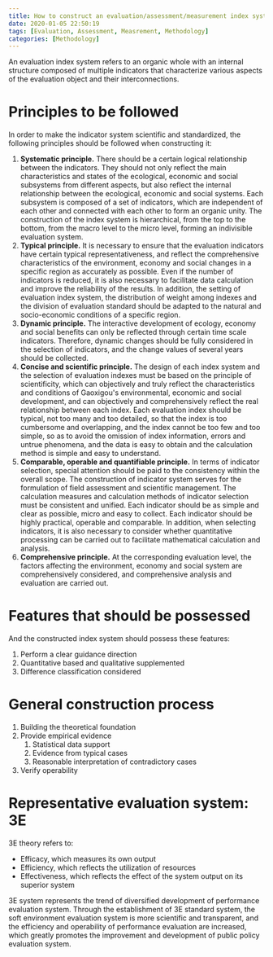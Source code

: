 ```yaml
---
title: How to construct an evaluation/assessment/measurement index system
date: 2020-01-05 22:50:19
tags: [Evaluation, Assessment, Measrement, Methodology]
categories: [Methodology]
---
```


An evaluation index system refers to an organic whole with an internal structure composed of multiple indicators that characterize various aspects of the evaluation object and their interconnections.

# Principles to be followed

In order to make the indicator system scientific and standardized, the following principles should be followed when constructing it:

1. **Systematic principle.** There should be a certain logical relationship between the indicators. They should not only reflect the main characteristics and states of the ecological, economic and social subsystems from different aspects, but also reflect the internal relationship between the ecological, economic and social systems. Each subsystem is composed of a set of indicators, which are independent of each other and connected with each other to form an organic unity. The construction of the index system is hierarchical, from the top to the bottom, from the macro level to the micro level, forming an indivisible evaluation system.
2. **Typical principle.** It is necessary to ensure that the evaluation indicators have certain typical representativeness, and reflect the comprehensive characteristics of the environment, economy and social changes in a specific region as accurately as possible. Even if the number of indicators is reduced, it is also necessary to facilitate data calculation and improve the reliability of the results. In addition, the setting of evaluation index system, the distribution of weight among indexes and the division of evaluation standard should be adapted to the natural and socio-economic conditions of a specific region.
3. **Dynamic principle.** The interactive development of ecology, economy and social benefits can only be reflected through certain time scale indicators. Therefore, dynamic changes should be fully considered in the selection of indicators, and the change values of several years should be collected.
4. **Concise and scientific principle.** The design of each index system and the selection of evaluation indexes must be based on the principle of scientificity, which can objectively and truly reflect the characteristics and conditions of Gaoxigou's environmental, economic and social development, and can objectively and comprehensively reflect the real relationship between each index. Each evaluation index should be typical, not too many and too detailed, so that the index is too cumbersome and overlapping, and the index cannot be too few and too simple, so as to avoid the omission of index information, errors and untrue phenomena, and the data is easy to obtain and the calculation method is simple and easy to understand.
5. **Comparable, operable and quantifiable principle.** In terms of indicator selection, special attention should be paid to the consistency within the overall scope. The construction of indicator system serves for the formulation of field assessment and scientific management. The calculation measures and calculation methods of indicator selection must be consistent and unified. Each indicator should be as simple and clear as possible, micro and easy to collect. Each indicator should be highly practical, operable and comparable. In addition, when selecting indicators, it is also necessary to consider whether quantitative processing can be carried out to facilitate mathematical calculation and analysis.
6. **Comprehensive principle.** At the corresponding evaluation level, the factors affecting the environment, economy and social system are comprehensively considered, and comprehensive analysis and evaluation are carried out.

# Features that should be possessed

And the constructed index system should possess these features:

1. Perform a clear guidance direction
2. Quantitative based and qualitative supplemented
3. Difference classification considered

# General construction process

1. Building the theoretical foundation
2. Provide empirical evidence
   1. Statistical data support
   2. Evidence from typical cases
   3. Reasonable interpretation of contradictory cases
3. Verify operability

# Representative evaluation system: 3E

3E theory refers to:

- Efficacy, which measures its own output
- Efficiency, which reflects the utilization of resources
- Effectiveness, which reflects the effect of the system output on its superior system

3E system represents the trend of diversified development of performance evaluation system. Through the establishment of 3E standard system, the soft environment evaluation system is more scientific and transparent, and the efficiency and operability of performance evaluation are increased, which greatly promotes the improvement and development of public policy evaluation system.
